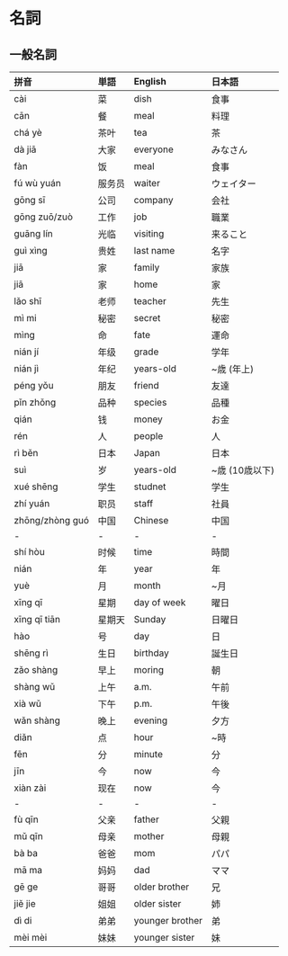 # 名詞

## 一般名詞

|拼音|単語|English|日本語|
|:--|:--|:--|:--|
|cài|菜|dish|食事|
|cān|餐|meal|料理|
|chá yè|茶叶|tea|茶|
|dà jiā|大家|everyone|みなさん|
|fàn|饭|meal|食事|
|fú wù yuán|服务员|waiter|ウェイター|
|gōng sī|公司|company|会社|
|gōng zuō/zuò|工作|job|職業|
|guāng lín|光临|visiting|来ること|
|guì xìng|贵姓|last name|名字|
|jiā|家|family|家族|
|jiā|家|home|家|
|lǎo shī|老师|teacher|先生|
|mì mi|秘密|secret|秘密|
|mìng|命|fate|運命|
|nián jí|年级|grade|学年|
|nián jì|年纪|years-old|~歳 (年上)|
|péng yǒu|朋友|friend|友達|
|pǐn zhǒng|品种|species|品種|
|qián|钱|money|お金|
|rén|人|people|人|
|rì běn|日本|Japan|日本|
|suì|岁|years-old|~歳 (10歳以下)|
|xué shēng|学生|studnet|学生|
|zhí yuán|职员|staff|社員|
|zhōng/zhòng guó|中国|Chinese|中国|
|-|-|-|-|-|
|shí hòu|时候|time|時間|
|nián|年|year|年|
|yuè|月|month|~月|
|xīng qī|星期|day of week|曜日|
|xīng qī tiān|星期天|Sunday|日曜日|
|hào|号|day|日|
|shēng rì|生日|birthday|誕生日|
|zǎo shàng|早上|moring|朝|
|shàng wǔ|上午|a.m.|午前|
|xià wǔ|下午|p.m.|午後|
|wǎn shàng|晚上|evening|夕方|
|diǎn|点|hour|~時|
|fēn|分|minute|分|
|jīn|今|now|今|
|xiàn zài|现在|now|今|
|-|-|-|-|-|
|fù qīn|父亲|father|父親|
|mǔ qīn|母亲|mother|母親|
|bà ba|爸爸|mom|パパ|
|mā ma|妈妈|dad|ママ|
|gē ge|哥哥|older brother|兄|
|jiě jie|姐姐|older sister|姉|
|dì di|弟弟|younger brother|弟|
|mèi mèi|妹妹|younger sister|妹|
